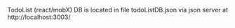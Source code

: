 TodoList (react/mobX)
DB is located in file todoListDB.json via json server at http://localhost:3003/
